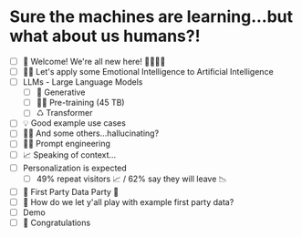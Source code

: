 # Sure the machines are learning...but what about us humans?! 

- [ ] 👋 Welcome! We're all new here! 👨‍💻👩‍💻 
- [ ] 🤗🧠 Let's apply some Emotional Intelligence to Artificial Intelligence
- [ ] LLMs - Large Language Models
  - [ ] 🧱 Generative
  - [ ] 👨‍🏫 Pre-training (45 TB)
  - [ ] ♺ Transformer
- [ ] 💡 Good example use cases
- [ ] 🤷‍♂️ And some others...hallucinating?
- [ ] 👷‍♂️ Prompt engineering
- [ ] 📈 Speaking of context...
- [ ] Personalization is expected
  - [ ] 49% repeat visitors 📈 / 62% say they will leave 📉
- [ ] 🥳 First Party Data Party 🎊
- [ ] 🤔 How do we let y'all play with example first party data?
- [ ] Demo
- [ ] 🎉 Congratulations